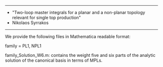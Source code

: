 *********************************************************************************************************
* "Two-loop master integrals for a planar and a non-planar topology relevant for single top production" 
* Nikolaos Syrrakos                                                                                     
*********************************************************************************************************

We provide the following files in Mathematica readable format:

family = PL1, NPL1

family_Solution_W6.m: contains the weight five and six parts of the analytic solution of the canonical basis in terms of MPLs.
